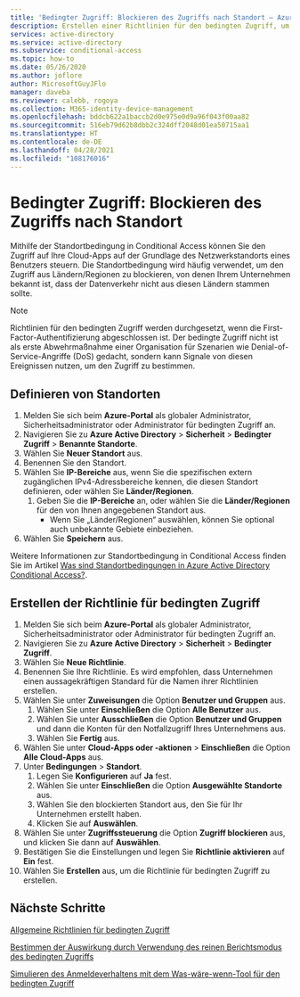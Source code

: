 ```yaml
---
title: 'Bedingter Zugriff: Blockieren des Zugriffs nach Standort – Azure Active Directory'
description: Erstellen einer Richtlinien für den bedingten Zugriff, um den Zugriff auf Ressourcen nach IP-Standort zu blockieren
services: active-directory
ms.service: active-directory
ms.subservice: conditional-access
ms.topic: how-to
ms.date: 05/26/2020
ms.author: joflore
author: MicrosoftGuyJFlo
manager: daveba
ms.reviewer: calebb, rogoya
ms.collection: M365-identity-device-management
ms.openlocfilehash: bddcb622a1baccb2d0e975e0d9a96f043f00aa82
ms.sourcegitcommit: 516eb79d62b8dbb2c324dff2048d01ea50715aa1
ms.translationtype: HT
ms.contentlocale: de-DE
ms.lasthandoff: 04/28/2021
ms.locfileid: "108176016"
---
```

# <a name="conditional-access-block-access-by-location"></a>Bedingter Zugriff: Blockieren des Zugriffs nach Standort

Mithilfe der Standortbedingung in Conditional Access können Sie den Zugriff auf Ihre Cloud-Apps auf der Grundlage des Netzwerkstandorts eines Benutzers steuern. Die Standortbedingung wird häufig verwendet, um den Zugriff aus Ländern/Regionen zu blockieren, von denen Ihrem Unternehmen bekannt ist, dass der Datenverkehr nicht aus diesen Ländern stammen sollte.

> [!NOTE]
> Richtlinien für den bedingten Zugriff werden durchgesetzt, wenn die First-Factor-Authentifizierung abgeschlossen ist. Der bedingte Zugriff nicht ist als erste Abwehrmaßnahme einer Organisation für Szenarien wie Denial-of-Service-Angriffe (DoS) gedacht, sondern kann Signale von diesen Ereignissen nutzen, um den Zugriff zu bestimmen.

## <a name="define-locations"></a>Definieren von Standorten

1. Melden Sie sich beim **Azure-Portal** als globaler Administrator, Sicherheitsadministrator oder Administrator für bedingten Zugriff an.
1. Navigieren Sie zu **Azure Active Directory** > **Sicherheit** > **Bedingter Zugriff** > **Benannte Standorte**.
1. Wählen Sie **Neuer Standort** aus.
1. Benennen Sie den Standort.
1. Wählen Sie **IP-Bereiche** aus, wenn Sie die spezifischen extern zugänglichen IPv4-Adressbereiche kennen, die diesen Standort definieren, oder wählen Sie **Länder/Regionen**.
   1. Geben Sie die **IP-Bereiche** an, oder wählen Sie die **Länder/Regionen** für den von Ihnen angegebenen Standort aus.
      * Wenn Sie „Länder/Regionen“ auswählen, können Sie optional auch unbekannte Gebiete einbeziehen.
1. Wählen Sie **Speichern** aus.

Weitere Informationen zur Standortbedingung in Conditional Access finden Sie im Artikel [Was sind Standortbedingungen in Azure Active Directory Conditional Access?](location-condition.md).

## <a name="create-a-conditional-access-policy"></a>Erstellen der Richtlinie für bedingten Zugriff

1. Melden Sie sich beim **Azure-Portal** als globaler Administrator, Sicherheitsadministrator oder Administrator für bedingten Zugriff an.
1. Navigieren Sie zu **Azure Active Directory** > **Sicherheit** > **Bedingter Zugriff**.
1. Wählen Sie **Neue Richtlinie**.
1. Benennen Sie Ihre Richtlinie. Es wird empfohlen, dass Unternehmen einen aussagekräftigen Standard für die Namen ihrer Richtlinien erstellen.
1. Wählen Sie unter **Zuweisungen** die Option **Benutzer und Gruppen** aus.
   1. Wählen Sie unter **Einschließen** die Option **Alle Benutzer** aus.
   1. Wählen Sie unter **Ausschließen** die Option **Benutzer und Gruppen** und dann die Konten für den Notfallzugriff Ihres Unternehmens aus. 
   1. Wählen Sie **Fertig** aus.
1. Wählen Sie unter **Cloud-Apps oder -aktionen** > **Einschließen** die Option **Alle Cloud-Apps** aus.
1. Unter **Bedingungen** > **Standort**.
   1. Legen Sie **Konfigurieren** auf **Ja** fest.
   1. Wählen Sie unter **Einschließen** die Option **Ausgewählte Standorte** aus.
   1. Wählen Sie den blockierten Standort aus, den Sie für Ihr Unternehmen erstellt haben.
   1. Klicken Sie auf **Auswählen**.
1. Wählen Sie unter **Zugriffssteuerung** die Option **Zugriff blockieren** aus, und klicken Sie dann auf **Auswählen**.
1. Bestätigen Sie die Einstellungen und legen Sie **Richtlinie aktivieren** auf **Ein** fest.
1. Wählen Sie **Erstellen** aus, um die Richtlinie für bedingten Zugriff zu erstellen.

## <a name="next-steps"></a>Nächste Schritte

[Allgemeine Richtlinien für bedingten Zugriff](concept-conditional-access-policy-common.md)

[Bestimmen der Auswirkung durch Verwendung des reinen Berichtsmodus des bedingten Zugriffs](howto-conditional-access-insights-reporting.md)

[Simulieren des Anmeldeverhaltens mit dem Was-wäre-wenn-Tool für den bedingten Zugriff](troubleshoot-conditional-access-what-if.md)
